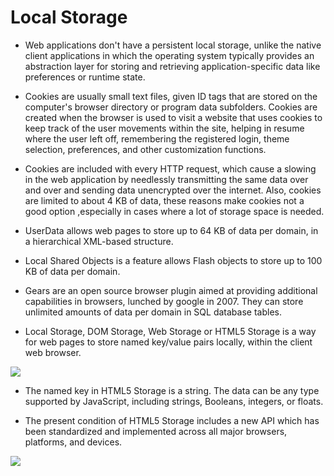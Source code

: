 # Local Storage 

- Web applications don't have a persistent local storage, unlike the native client applications in which the operating system typically provides an abstraction layer for storing and retrieving application-specific data like preferences or runtime state.

- Cookies are usually small text files, given ID tags that are stored on the computer's browser directory or program data subfolders. Cookies are created when the browser is used to visit a website that uses cookies to keep track of the user movements within the site, helping in resume where the user left off, remembering the registered login, theme selection, preferences, and other customization functions.

- Cookies are included with every HTTP request, which cause a slowing in the web application by needlessly transmitting the same data over and over and sending data unencrypted over the internet. Also, cookies are limited to about 4 KB of data, these reasons make cookies not a good option ,especially in cases where a lot of storage space is needed. 

- UserData allows web pages to store up to 64 KB of data per domain, in a hierarchical XML-based structure. 

- Local Shared Objects is a feature allows Flash objects to store up to 100 KB of data per domain. 

- Gears are an open source browser plugin aimed at providing additional capabilities in browsers, lunched by google in 2007. They can store unlimited amounts of data per domain in SQL database tables.

- Local Storage, DOM Storage, Web Storage or HTML5 Storage is a way for web pages to store named key/value pairs locally, within the client web browser.

![](https://slideplayer.com/slide/14890828/91/images/3/Example+%E2%80%93+Html5+localStorage.jpg)

- The named key in HTML5 Storage is a string. The data can be any type supported by JavaScript, including strings, Booleans, integers, or floats.

- The present condition of HTML5 Storage includes a new API which has been standardized and implemented across all major browsers, platforms, and devices. 

![](https://www.researchgate.net/profile/Azzam_Sleit/publication/320614525/figure/fig1/AS:553282116767744@1508924144633/Modern-Web-Application-Architecture-and-Running-Environments-20.png)
